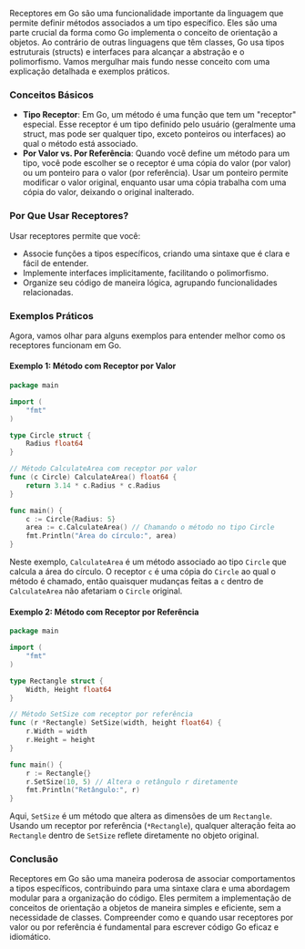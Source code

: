 Receptores em Go são uma funcionalidade importante da linguagem que permite definir métodos associados a um tipo específico. Eles são uma parte crucial da forma como Go implementa o conceito de orientação a objetos. Ao contrário de outras linguagens que têm classes, Go usa tipos estruturais (structs) e interfaces para alcançar a abstração e o polimorfismo. Vamos mergulhar mais fundo nesse conceito com uma explicação detalhada e exemplos práticos.

### Conceitos Básicos

- **Tipo Receptor**: Em Go, um método é uma função que tem um "receptor" especial. Esse receptor é um tipo definido pelo usuário (geralmente uma struct, mas pode ser qualquer tipo, exceto ponteiros ou interfaces) ao qual o método está associado.
- **Por Valor vs. Por Referência**: Quando você define um método para um tipo, você pode escolher se o receptor é uma cópia do valor (por valor) ou um ponteiro para o valor (por referência). Usar um ponteiro permite modificar o valor original, enquanto usar uma cópia trabalha com uma cópia do valor, deixando o original inalterado.

### Por Que Usar Receptores?

Usar receptores permite que você:

- Associe funções a tipos específicos, criando uma sintaxe que é clara e fácil de entender.
- Implemente interfaces implicitamente, facilitando o polimorfismo.
- Organize seu código de maneira lógica, agrupando funcionalidades relacionadas.

### Exemplos Práticos

Agora, vamos olhar para alguns exemplos para entender melhor como os receptores funcionam em Go.

#### Exemplo 1: Método com Receptor por Valor

```go
package main

import (
    "fmt"
)

type Circle struct {
    Radius float64
}

// Método CalculateArea com receptor por valor
func (c Circle) CalculateArea() float64 {
    return 3.14 * c.Radius * c.Radius
}

func main() {
    c := Circle{Radius: 5}
    area := c.CalculateArea() // Chamando o método no tipo Circle
    fmt.Println("Área do círculo:", area)
}
```

Neste exemplo, `CalculateArea` é um método associado ao tipo `Circle` que calcula a área do círculo. O receptor `c` é uma cópia do `Circle` ao qual o método é chamado, então quaisquer mudanças feitas a `c` dentro de `CalculateArea` não afetariam o `Circle` original.

#### Exemplo 2: Método com Receptor por Referência

```go
package main

import (
    "fmt"
)

type Rectangle struct {
    Width, Height float64
}

// Método SetSize com receptor por referência
func (r *Rectangle) SetSize(width, height float64) {
    r.Width = width
    r.Height = height
}

func main() {
    r := Rectangle{}
    r.SetSize(10, 5) // Altera o retângulo r diretamente
    fmt.Println("Retângulo:", r)
}
```

Aqui, `SetSize` é um método que altera as dimensões de um `Rectangle`. Usando um receptor por referência (`*Rectangle`), qualquer alteração feita ao `Rectangle` dentro de `SetSize` reflete diretamente no objeto original.

### Conclusão

Receptores em Go são uma maneira poderosa de associar comportamentos a tipos específicos, contribuindo para uma sintaxe clara e uma abordagem modular para a organização do código. Eles permitem a implementação de conceitos de orientação a objetos de maneira simples e eficiente, sem a necessidade de classes. Compreender como e quando usar receptores por valor ou por referência é fundamental para escrever código Go eficaz e idiomático.

